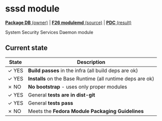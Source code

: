 # sssd module

[**Package DB** (owner)](https://admin.fedoraproject.org/pkgdb/package/modules/sssd/) |
[**F26 modulemd** (source)](http://pkgs.fedoraproject.org/cgit/modules/sssd.git/tree/sssd.yaml?h=f26) |
[**PDC** (result)](https://pdc.fedoraproject.org/rest_api/v1/unreleasedvariants/?active=True&variant_name=sssd)


System Security Services Daemon module

## Current state

| State | Description |
|-------|-------------|
| ✓ YES | **Build passes** in the infra (all build deps are ok) |
| ✓ YES | **Installs** on the Base Runtime (all runtime deps are ok) |
| ✗ NO  | **No bootstrap** - uses only proper modules |
| ✓ YES | General **tests are in dist-git** |
| ✓ YES | General **tests pass** |
| ✗ NO  | Meets the **Fedora Module Packaging Guidelines** |



